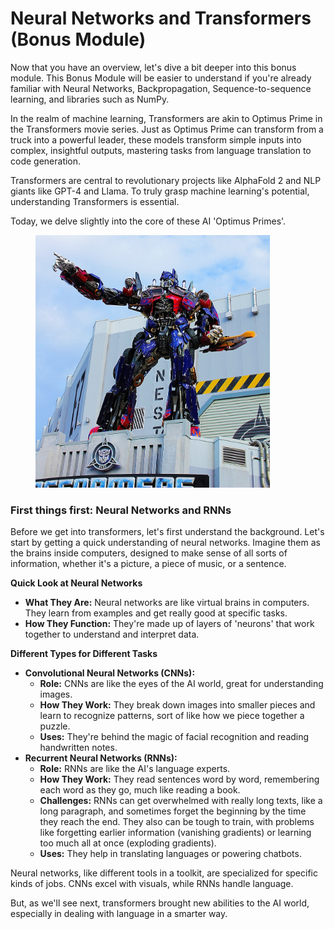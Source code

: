# Neural Networks and Transformers (Bonus Module)

Now that you have an overview, let's dive a bit deeper into this bonus module. This Bonus Module will be easier to understand if you're already familiar with Neural Networks, Backpropagation, Sequence-to-sequence learning, and libraries such as NumPy.

In the realm of machine learning, Transformers are akin to Optimus Prime in the Transformers movie series. Just as Optimus Prime can transform from a truck into a powerful leader, these models transform simple inputs into complex, insightful outputs, mastering tasks from language translation to code generation.

Transformers are central to revolutionary projects like AlphaFold 2 and NLP giants like GPT-4 and Llama. To truly grasp machine learning's potential, understanding Transformers is essential.

Today, we delve slightly into the core of these AI 'Optimus Primes'.&#x20;

<figure><img src="../../.gitbook/assets/image (1).png" alt="" width="375"><figcaption></figcaption></figure>

### First things first: Neural Networks and RNNs

Before we get into transformers, let's first understand the background. Let's start by getting a quick understanding of neural networks. Imagine them as the brains inside computers, designed to make sense of all sorts of information, whether it's a picture, a piece of music, or a sentence.

**Quick Look at Neural Networks**

* **What They Are:** Neural networks are like virtual brains in computers. They learn from examples and get really good at specific tasks.
* **How They Function:** They're made up of layers of 'neurons' that work together to understand and interpret data.

**Different Types for Different Tasks**

* **Convolutional Neural Networks (CNNs):**
  * **Role:** CNNs are like the eyes of the AI world, great for understanding images.
  * **How They Work:** They break down images into smaller pieces and learn to recognize patterns, sort of like how we piece together a puzzle.
  * **Uses:** They're behind the magic of facial recognition and reading handwritten notes.
* **Recurrent Neural Networks (RNNs):**
  * **Role:** RNNs are like the AI's language experts.
  * **How They Work:** They read sentences word by word, remembering each word as they go, much like reading a book.
  * **Challenges:** RNNs can get overwhelmed with really long texts, like a long paragraph, and sometimes forget the beginning by the time they reach the end. They also can be tough to train, with problems like forgetting earlier information (vanishing gradients) or learning too much all at once (exploding gradients).
  * **Uses:** They help in translating languages or powering chatbots.

Neural networks, like different tools in a toolkit, are specialized for specific kinds of jobs. CNNs excel with visuals, while RNNs handle language.&#x20;

But, as we'll see next, transformers brought new abilities to the AI world, especially in dealing with language in a smarter way.
